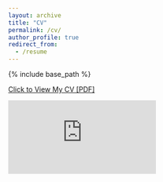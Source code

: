 ```yaml
---
layout: archive
title: "CV"
permalink: /cv/
author_profile: true
redirect_from:
  - /resume
---
```


{% include base_path %}

<a href="http://Yinsight.github.io/files/CV_Yunting_Yin.pdf" target="_blank">Click to View My CV [PDF]</a>


<embed src="http://Yinsight.github.io/files/CV_Yunting_Yin.pdf" type="application/pdf">

